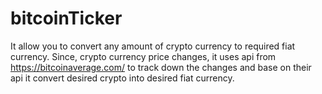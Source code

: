 # bitcoinTicker
It allow you to convert any amount of crypto currency to required fiat currency.
Since, crypto currency price changes, it uses api from https://bitcoinaverage.com/ to track
down the changes and base on their api it convert desired crypto into desired fiat currency.
